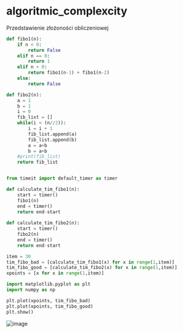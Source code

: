 # algoritmic_complexcity
Przedstawienie złożoności obliczeniowej
```py
def fibo1(n):
    if n < 0:
        return False
    elif n == 0:
        return 1
    elif n > 0:
        return fibo1(n-1) + fibo1(n-2)
    else:
        return False

def fibo2(n):
    a = 1
    b = 1
    i = 0
    fib_list = []
    while(i < (n//2)):
        i = i + 1
        fib_list.append(a)
        fib_list.append(b)
        a = a+b
        b = a+b
    #print(fib_list)    
    return fib_list


from timeit import default_timer as timer

def calculate_tim_fibo1(n):
    start = timer()
    fibo1(n)
    end = timer()
    return end-start
    
def calculate_tim_fibo2(n):
    start = timer()
    fibo2(n)
    end = timer()
    return end-start

item = 30
tim_fibo_bad = [calculate_tim_fibo1(x) for x in range(1,item)]
tim_fibo_good = [calculate_tim_fibo2(x) for x in range(1,item)]
xpoints = [x for x in range(1,item)]

import matplotlib.pyplot as plt
import numpy as np

plt.plot(xpoints, tim_fibo_bad)
plt.plot(xpoints, tim_fibo_good)
plt.show()
```
![image](https://user-images.githubusercontent.com/111123372/200168196-8516426e-70da-4a5d-b18a-019211df167f.png)

